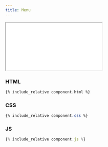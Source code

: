 ```yaml
---
title: Menu
---
```


<iframe src="component/menu/dropdown/example.html"></iframe>

<h3>HTML</h3>

```html
{% include_relative component.html %}
```
<h3>CSS</h3>

```css
{% include_relative component.css %}
```

<h3>JS</h3>

```javascript
{% include_relative component.js %}
```
